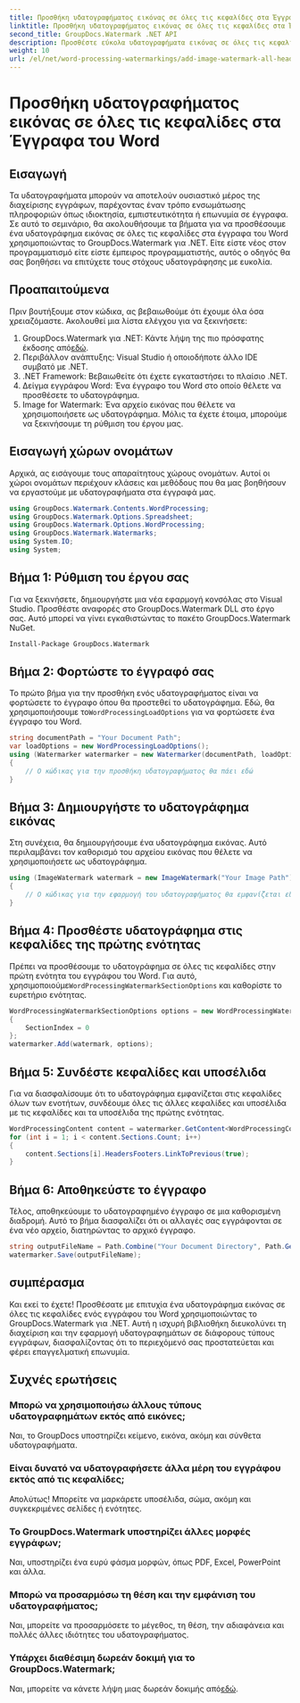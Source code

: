 ```yaml
---
title: Προσθήκη υδατογραφήματος εικόνας σε όλες τις κεφαλίδες στα Έγγραφα του Word
linktitle: Προσθήκη υδατογραφήματος εικόνας σε όλες τις κεφαλίδες στα Έγγραφα του Word
second_title: GroupDocs.Watermark .NET API
description: Προσθέστε εύκολα υδατογραφήματα εικόνας σε όλες τις κεφαλίδες στα έγγραφα του Word χρησιμοποιώντας το GroupDocs.Watermark για .NET. Ακολουθήστε τον βήμα προς βήμα οδηγό μας με λεπτομερή παραδείγματα κώδικα.
weight: 10
url: /el/net/word-processing-watermarkings/add-image-watermark-all-headers-word-docs/
---
```


# Προσθήκη υδατογραφήματος εικόνας σε όλες τις κεφαλίδες στα Έγγραφα του Word

## Εισαγωγή
Τα υδατογραφήματα μπορούν να αποτελούν ουσιαστικό μέρος της διαχείρισης εγγράφων, παρέχοντας έναν τρόπο ενσωμάτωσης πληροφοριών όπως ιδιοκτησία, εμπιστευτικότητα ή επωνυμία σε έγγραφα. Σε αυτό το σεμινάριο, θα ακολουθήσουμε τα βήματα για να προσθέσουμε ένα υδατογράφημα εικόνας σε όλες τις κεφαλίδες στα έγγραφα του Word χρησιμοποιώντας το GroupDocs.Watermark για .NET. Είτε είστε νέος στον προγραμματισμό είτε είστε έμπειρος προγραμματιστής, αυτός ο οδηγός θα σας βοηθήσει να επιτύχετε τους στόχους υδατογράφησης με ευκολία.
## Προαπαιτούμενα
Πριν βουτήξουμε στον κώδικα, ας βεβαιωθούμε ότι έχουμε όλα όσα χρειαζόμαστε. Ακολουθεί μια λίστα ελέγχου για να ξεκινήσετε:
1.  GroupDocs.Watermark για .NET: Κάντε λήψη της πιο πρόσφατης έκδοσης από[εδώ](https://releases.groupdocs.com/Watermark/net/).
2. Περιβάλλον ανάπτυξης: Visual Studio ή οποιοδήποτε άλλο IDE συμβατό με .NET.
3. .NET Framework: Βεβαιωθείτε ότι έχετε εγκαταστήσει το πλαίσιο .NET.
4. Δείγμα εγγράφου Word: Ένα έγγραφο του Word στο οποίο θέλετε να προσθέσετε το υδατογράφημα.
5. Image for Watermark: Ένα αρχείο εικόνας που θέλετε να χρησιμοποιήσετε ως υδατογράφημα.
Μόλις τα έχετε έτοιμα, μπορούμε να ξεκινήσουμε τη ρύθμιση του έργου μας.
## Εισαγωγή χώρων ονομάτων
Αρχικά, ας εισάγουμε τους απαραίτητους χώρους ονομάτων. Αυτοί οι χώροι ονομάτων περιέχουν κλάσεις και μεθόδους που θα μας βοηθήσουν να εργαστούμε με υδατογραφήματα στα έγγραφά μας.
```csharp
using GroupDocs.Watermark.Contents.WordProcessing;
using GroupDocs.Watermark.Options.Spreadsheet;
using GroupDocs.Watermark.Options.WordProcessing;
using GroupDocs.Watermark.Watermarks;
using System.IO;
using System;
```
## Βήμα 1: Ρύθμιση του έργου σας
Για να ξεκινήσετε, δημιουργήστε μια νέα εφαρμογή κονσόλας στο Visual Studio. Προσθέστε αναφορές στο GroupDocs.Watermark DLL στο έργο σας. Αυτό μπορεί να γίνει εγκαθιστώντας το πακέτο GroupDocs.Watermark NuGet.
```bash
Install-Package GroupDocs.Watermark
```
## Βήμα 2: Φορτώστε το έγγραφό σας
 Το πρώτο βήμα για την προσθήκη ενός υδατογραφήματος είναι να φορτώσετε το έγγραφο όπου θα προστεθεί το υδατογράφημα. Εδώ, θα χρησιμοποιήσουμε το`WordProcessingLoadOptions` για να φορτώσετε ένα έγγραφο του Word.
```csharp
string documentPath = "Your Document Path";
var loadOptions = new WordProcessingLoadOptions();
using (Watermarker watermarker = new Watermarker(documentPath, loadOptions))
{
    // Ο κώδικας για την προσθήκη υδατογραφήματος θα πάει εδώ
}
```
## Βήμα 3: Δημιουργήστε το υδατογράφημα εικόνας
Στη συνέχεια, θα δημιουργήσουμε ένα υδατογράφημα εικόνας. Αυτό περιλαμβάνει τον καθορισμό του αρχείου εικόνας που θέλετε να χρησιμοποιήσετε ως υδατογράφημα.
```csharp
using (ImageWatermark watermark = new ImageWatermark("Your Image Path"))
{
    // Ο κώδικας για την εφαρμογή του υδατογραφήματος θα εμφανίζεται εδώ
}
```
## Βήμα 4: Προσθέστε υδατογράφημα στις κεφαλίδες της πρώτης ενότητας
 Πρέπει να προσθέσουμε το υδατογράφημα σε όλες τις κεφαλίδες στην πρώτη ενότητα του εγγράφου του Word. Για αυτό, χρησιμοποιούμε`WordProcessingWatermarkSectionOptions` και καθορίστε το ευρετήριο ενότητας.
```csharp
WordProcessingWatermarkSectionOptions options = new WordProcessingWatermarkSectionOptions
{
    SectionIndex = 0
};
watermarker.Add(watermark, options);
```
## Βήμα 5: Συνδέστε κεφαλίδες και υποσέλιδα
Για να διασφαλίσουμε ότι το υδατογράφημα εμφανίζεται στις κεφαλίδες όλων των ενοτήτων, συνδέουμε όλες τις άλλες κεφαλίδες και υποσέλιδα με τις κεφαλίδες και τα υποσέλιδα της πρώτης ενότητας.
```csharp
WordProcessingContent content = watermarker.GetContent<WordProcessingContent>();
for (int i = 1; i < content.Sections.Count; i++)
{
    content.Sections[i].HeadersFooters.LinkToPrevious(true);
}
```
## Βήμα 6: Αποθηκεύστε το έγγραφο
Τέλος, αποθηκεύουμε το υδατογραφημένο έγγραφο σε μια καθορισμένη διαδρομή. Αυτό το βήμα διασφαλίζει ότι οι αλλαγές σας εγγράφονται σε ένα νέο αρχείο, διατηρώντας το αρχικό έγγραφο.
```csharp
string outputFileName = Path.Combine("Your Document Directory", Path.GetFileName(documentPath));
watermarker.Save(outputFileName);
```
## συμπέρασμα
Και εκεί το έχετε! Προσθέσατε με επιτυχία ένα υδατογράφημα εικόνας σε όλες τις κεφαλίδες ενός εγγράφου του Word χρησιμοποιώντας το GroupDocs.Watermark για .NET. Αυτή η ισχυρή βιβλιοθήκη διευκολύνει τη διαχείριση και την εφαρμογή υδατογραφημάτων σε διάφορους τύπους εγγράφων, διασφαλίζοντας ότι το περιεχόμενό σας προστατεύεται και φέρει επαγγελματική επωνυμία.
## Συχνές ερωτήσεις
### Μπορώ να χρησιμοποιήσω άλλους τύπους υδατογραφημάτων εκτός από εικόνες;
Ναι, το GroupDocs υποστηρίζει κείμενο, εικόνα, ακόμη και σύνθετα υδατογραφήματα.
### Είναι δυνατό να υδατογραφήσετε άλλα μέρη του εγγράφου εκτός από τις κεφαλίδες;
Απολύτως! Μπορείτε να μαρκάρετε υποσέλιδα, σώμα, ακόμη και συγκεκριμένες σελίδες ή ενότητες.
### Το GroupDocs.Watermark υποστηρίζει άλλες μορφές εγγράφων;
Ναι, υποστηρίζει ένα ευρύ φάσμα μορφών, όπως PDF, Excel, PowerPoint και άλλα.
### Μπορώ να προσαρμόσω τη θέση και την εμφάνιση του υδατογραφήματος;
Ναι, μπορείτε να προσαρμόσετε το μέγεθος, τη θέση, την αδιαφάνεια και πολλές άλλες ιδιότητες του υδατογραφήματος.
### Υπάρχει διαθέσιμη δωρεάν δοκιμή για το GroupDocs.Watermark;
 Ναι, μπορείτε να κάνετε λήψη μιας δωρεάν δοκιμής από[εδώ](https://releases.groupdocs.com/).